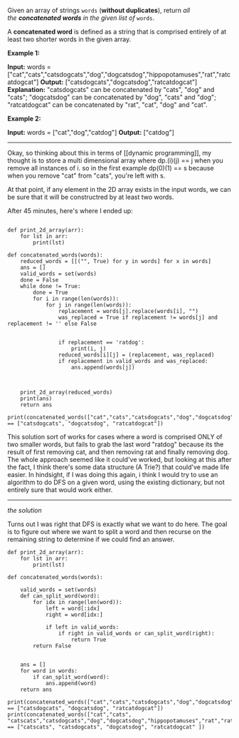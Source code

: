 Given an array of strings `words` (**without duplicates**), return _all the **concatenated words** in the given list of_ `words`.

A **concatenated word** is defined as a string that is comprised entirely of at least two shorter words in the given array.

**Example 1:**

**Input:** words = ["cat","cats","catsdogcats","dog","dogcatsdog","hippopotamuses","rat","ratcatdogcat"]
**Output:** ["catsdogcats","dogcatsdog","ratcatdogcat"]
**Explanation:** "catsdogcats" can be concatenated by "cats", "dog" and "cats";
"dogcatsdog" can be concatenated by "dog", "cats" and "dog";
"ratcatdogcat" can be concatenated by "rat", "cat", "dog" and "cat".

**Example 2:**

**Input:** words = ["cat","dog","catdog"]
**Output:** ["catdog"]

---

Okay, so thinking about this in terms of [[dynamic programming]], my thought is to store a multi dimensional array where dp.(i)(j) == j when you remove all instances of i. so in the first example dp(0)(1) == s because when you remove "cat" from "cats", you're left with s.

At that point, if any element in the 2D array exists in the input words, we can be sure that it will be constructred by at least two words.


After 45 minutes, here's where I ended up:

```

def print_2d_array(arr):
    for lst in arr:
        print(lst)

def concatenated_words(words):
    reduced_words = [[("", True) for y in words] for x in words]
    ans = []
    valid_words = set(words)
    done = False
    while done != True:
        done = True
        for i in range(len(words)):
            for j in range(len(words)):
                replacement = words[j].replace(words[i], "")
                was_replaced = True if replacement != words[j] and replacement != '' else False


                if replacement == 'ratdog':
                    print(i, j)
                reduced_words[i][j] = (replacement, was_replaced)
                if replacement in valid_words and was_replaced:
                    ans.append(words[j])



    print_2d_array(reduced_words)
    print(ans)
    return ans

print(concatenated_words(["cat","cats","catsdogcats","dog","dogcatsdog","hippopotamuses","rat","ratcatdogcat"]) == ["catsdogcats", "dogcatsdog", "ratcatdogcat"])
```

This solution sort of works for cases where a word is comprised ONLY of two smaller words, but fails to grab the last word "ratdog" because its the result of first removing cat, and then removing rat and finally removing dog. The whole approach seemed like it could've worked, but looking at this after the fact, I think there's some data structure (A Trie?) that could've made life easier. In hindsight, if I was doing this again, i think I would try to use an algorithm to do DFS on a given word, using the existing dictionary, but not entirely sure that would work either.

---
*the solution*

Turns out I was right that DFS is exactly what we want to do here. The goal is to figure out where we want to split a word and then recurse on the remaining string to determine if we could find an answer.

```
def print_2d_array(arr):
    for lst in arr:
        print(lst)

def concatenated_words(words):

    valid_words = set(words)
    def can_split_word(word):
        for idx in range(len(word)):
            left = word[:idx]
            right = word[idx:]

            if left in valid_words:
                if right in valid_words or can_split_word(right):
                    return True
        return False


    ans = []
    for word in words:
        if can_split_word(word):
            ans.append(word)
    return ans

print(concatenated_words(["cat","cats","catsdogcats","dog","dogcatsdog","hippopotamuses","rat","ratcatdogcat"]) == ["catsdogcats", "dogcatsdog", "ratcatdogcat"])
print(concatenated_words(["cat","cats", "catscats","catsdogcats","dog","dogcatsdog","hippopotamuses","rat","ratcatdogcat"]) == ["catscats", "catsdogcats", "dogcatsdog", "ratcatdogcat" ])

```

